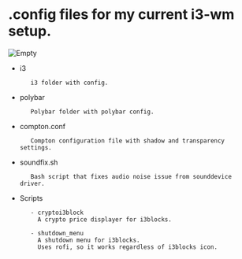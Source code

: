 # .config files for my current i3-wm setup.        
![Empty](screenshots/1.jpg?raw=true "Empty")
         
- i3
  
         i3 folder with config.
  
- polybar
  
         Polybar folder with polybar config. 
  
- compton.conf

         Compton configuration file with shadow and transparency settings.
  
- soundfix.sh

         Bash script that fixes audio noise issue from sounddevice driver.

- Scripts

         - cryptoi3block
           A crypto price displayer for i3blocks.
  
         - shutdown_menu
           A shutdown menu for i3blocks.
           Uses rofi, so it works regardless of i3blocks icon.
